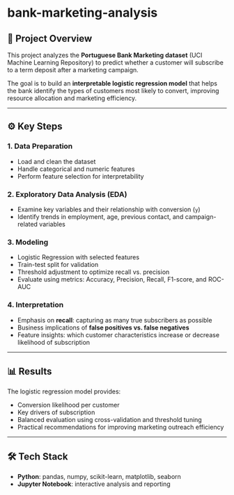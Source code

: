 # bank-marketing-analysis

## 📌 Project Overview
This project analyzes the **Portuguese Bank Marketing dataset** (UCI Machine Learning Repository) to predict whether a customer will subscribe to a term deposit after a marketing campaign.  

The goal is to build an **interpretable logistic regression model** that helps the bank identify the types of customers most likely to convert, improving resource allocation and marketing efficiency.  

---

## ⚙️ Key Steps

### 1. Data Preparation
- Load and clean the dataset  
- Handle categorical and numeric features  
- Perform feature selection for interpretability  

### 2. Exploratory Data Analysis (EDA)
- Examine key variables and their relationship with conversion (`y`)  
- Identify trends in employment, age, previous contact, and campaign-related variables  

### 3. Modeling
- Logistic Regression with selected features  
- Train-test split for validation  
- Threshold adjustment to optimize recall vs. precision  
- Evaluate using metrics: Accuracy, Precision, Recall, F1-score, and ROC-AUC  

### 4. Interpretation
- Emphasis on **recall**: capturing as many true subscribers as possible  
- Business implications of **false positives vs. false negatives**  
- Feature insights: which customer characteristics increase or decrease likelihood of subscription  

---

## 📊 Results
The logistic regression model provides:  
- Conversion likelihood per customer  
- Key drivers of subscription  
- Balanced evaluation using cross-validation and threshold tuning  
- Practical recommendations for improving marketing outreach efficiency  

---

## 🛠️ Tech Stack
- **Python**: pandas, numpy, scikit-learn, matplotlib, seaborn  
- **Jupyter Notebook**: interactive analysis and reporting  

